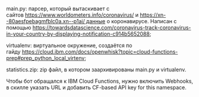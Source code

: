 main.py: парсер, который вытаскивает с сайтов https://www.worldometers.info/coronavirus/ и https://xn--80aesfpebagmfblc0a.xn--p1ai/ данные о коронавирусе. Написан с помощью https://towardsdatascience.com/coronavirus-track-coronavirus-in-your-country-by-displaying-notification-c914b5652088;

virtualenv: виртуальное окружение, создаётся по гайду https://cloud.ibm.com/docs/openwhisk?topic=cloud-functions-prep#prep_python_local_virtenv;

statistics.zip: zip файл, в котором заархивированы main.py и virtualenv.

Чтобы бот обращался к IBM Cloud Functions, нужно включить Webhooks, в скилле указать URL и добавить CF-based API key for this namespace.
